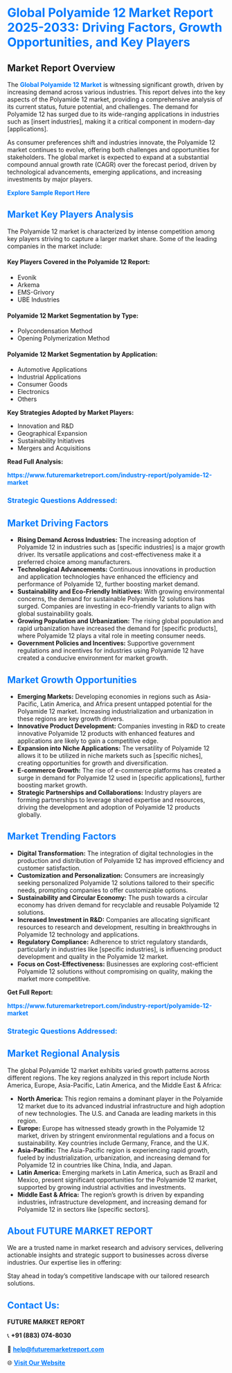 <h1 style="color: #007BFF;">Global Polyamide 12 Market Report 2025-2033: Driving Factors, Growth Opportunities, and Key Players</h1>

<section id="overview">
<h2>Market Report Overview</h2>
<p>The <a href="https://www.futuremarketreport.com/industry-report/polyamide-12-market" style="color: #007BFF; text-decoration: none;"><strong>Global Polyamide 12 Market</strong></a> is witnessing significant growth, driven by increasing demand across various industries. This report delves into the key aspects of the Polyamide 12 market, providing a comprehensive analysis of its current status, future potential, and challenges. The demand for Polyamide 12 has surged due to its wide-ranging applications in industries such as [insert industries], making it a critical component in modern-day [applications].</p>
<p>As consumer preferences shift and industries innovate, the Polyamide 12 market continues to evolve, offering both challenges and opportunities for stakeholders. The global market is expected to expand at a substantial compound annual growth rate (CAGR) over the forecast period, driven by technological advancements, emerging applications, and increasing investments by major players.</p>
</section>

<section id="overview">
<p><a href="https://www.futuremarketreport.com/request-sample/reportId=62052" style="color: #007BFF; text-decoration: none;"><strong>Explore Sample Report Here</strong></a></p>
</section>

<section id="key-players">
<h2 style="color: #007BFF;">Market Key Players Analysis</h2>
<p>The Polyamide 12 market is characterized by intense competition among key players striving to capture a larger market share. Some of the leading companies in the market include:</p>
<h4>Key Players Covered in the Polyamide 12 Report:</h4>
<ul><li>Evonik</li><li>Arkema</li><li>EMS-Grivory</li><li>UBE Industries</li></ul>
<h4>Polyamide 12 Market Segmentation by Type:</h4>
<ul><li>Polycondensation Method</li><li>Opening Polymerization Method</li></ul>

<h4>Polyamide 12 Market Segmentation by Application:</h4>
<ul><li>Automotive Applications</li><li>Industrial Applications</li><li>Consumer Goods</li><li>Electronics</li><li>Others</li></ul>
<p><strong>Key Strategies Adopted by Market Players:</strong></p>
<ul>
<li>Innovation and R&D</li>
<li>Geographical Expansion</li>
<li>Sustainability Initiatives</li>
<li>Mergers and Acquisitions</li>
</ul>
</section>

<section>
<p><strong>Read Full Analysis: </strong></p><a href="https://www.futuremarketreport.com/industry-report/polyamide-12-market" style="color: #007BFF; text-decoration: none;"><strong>https://www.futuremarketreport.com/industry-report/polyamide-12-market</strong></a>
<h3 style="color: #007BFF;">Strategic Questions Addressed:</h3>
</section>

<section id="driving-factors">
<h2 style="color: #007BFF;">Market Driving Factors</h2>
<ul>
<li><strong>Rising Demand Across Industries:</strong> The increasing adoption of Polyamide 12 in industries such as [specific industries] is a major growth driver. Its versatile applications and cost-effectiveness make it a preferred choice among manufacturers.</li>
<li><strong>Technological Advancements:</strong> Continuous innovations in production and application technologies have enhanced the efficiency and performance of Polyamide 12, further boosting market demand.</li>
<li><strong>Sustainability and Eco-Friendly Initiatives:</strong> With growing environmental concerns, the demand for sustainable Polyamide 12 solutions has surged. Companies are investing in eco-friendly variants to align with global sustainability goals.</li>
<li><strong>Growing Population and Urbanization:</strong> The rising global population and rapid urbanization have increased the demand for [specific products], where Polyamide 12 plays a vital role in meeting consumer needs.</li>
<li><strong>Government Policies and Incentives:</strong> Supportive government regulations and incentives for industries using Polyamide 12 have created a conducive environment for market growth.</li>
</ul>
</section>

<section id="growth-opportunities">
<h2 style="color: #007BFF;">Market Growth Opportunities</h2>
<ul>
<li><strong>Emerging Markets:</strong> Developing economies in regions such as Asia-Pacific, Latin America, and Africa present untapped potential for the Polyamide 12 market. Increasing industrialization and urbanization in these regions are key growth drivers.</li>
<li><strong>Innovative Product Development:</strong> Companies investing in R&D to create innovative Polyamide 12 products with enhanced features and applications are likely to gain a competitive edge.</li>
<li><strong>Expansion into Niche Applications:</strong> The versatility of Polyamide 12 allows it to be utilized in niche markets such as [specific niches], creating opportunities for growth and diversification.</li>
<li><strong>E-commerce Growth:</strong> The rise of e-commerce platforms has created a surge in demand for Polyamide 12 used in [specific applications], further boosting market growth.</li>
<li><strong>Strategic Partnerships and Collaborations:</strong> Industry players are forming partnerships to leverage shared expertise and resources, driving the development and adoption of Polyamide 12 products globally.</li>
</ul>
</section>

<section id="trending-factors">
<h2 style="color: #007BFF;">Market Trending Factors</h2>
<ul>
<li><strong>Digital Transformation:</strong> The integration of digital technologies in the production and distribution of Polyamide 12 has improved efficiency and customer satisfaction.</li>
<li><strong>Customization and Personalization:</strong> Consumers are increasingly seeking personalized Polyamide 12 solutions tailored to their specific needs, prompting companies to offer customizable options.</li>
<li><strong>Sustainability and Circular Economy:</strong> The push towards a circular economy has driven demand for recyclable and reusable Polyamide 12 solutions.</li>
<li><strong>Increased Investment in R&D:</strong> Companies are allocating significant resources to research and development, resulting in breakthroughs in Polyamide 12 technology and applications.</li>
<li><strong>Regulatory Compliance:</strong> Adherence to strict regulatory standards, particularly in industries like [specific industries], is influencing product development and quality in the Polyamide 12 market.</li>
<li><strong>Focus on Cost-Effectiveness:</strong> Businesses are exploring cost-efficient Polyamide 12 solutions without compromising on quality, making the market more competitive.</li>
</ul>
</section>

<section>
<p><strong>Get Full Report: </strong></p><a href="https://www.futuremarketreport.com/industry-report/polyamide-12-market" style="color: #007BFF; text-decoration: none;"><strong>https://www.futuremarketreport.com/industry-report/polyamide-12-market</strong></a>
<h3 style="color: #007BFF;">Strategic Questions Addressed:</h3>
</section>


<section id="regional-analysis">
<h2 style="color: #007BFF;">Market Regional Analysis</h2>
<p>The global Polyamide 12 market exhibits varied growth patterns across different regions. The key regions analyzed in this report include North America, Europe, Asia-Pacific, Latin America, and the Middle East & Africa:</p>
<ul>
<li><strong>North America:</strong> This region remains a dominant player in the Polyamide 12 market due to its advanced industrial infrastructure and high adoption of new technologies. The U.S. and Canada are leading markets in this region.</li>
<li><strong>Europe:</strong> Europe has witnessed steady growth in the Polyamide 12 market, driven by stringent environmental regulations and a focus on sustainability. Key countries include Germany, France, and the U.K.</li>
<li><strong>Asia-Pacific:</strong> The Asia-Pacific region is experiencing rapid growth, fueled by industrialization, urbanization, and increasing demand for Polyamide 12 in countries like China, India, and Japan.</li>
<li><strong>Latin America:</strong> Emerging markets in Latin America, such as Brazil and Mexico, present significant opportunities for the Polyamide 12 market, supported by growing industrial activities and investments.</li>
<li><strong>Middle East & Africa:</strong> The region’s growth is driven by expanding industries, infrastructure development, and increasing demand for Polyamide 12 in sectors like [specific sectors].</li>
</ul>
</section>

<footer>
<h2 style="color: #007BFF;">About FUTURE MARKET REPORT</h2>
<p>We are a trusted name in market research and advisory services, delivering actionable insights and strategic support to businesses across diverse industries. Our expertise lies in offering:</p>

<p>Stay ahead in today’s competitive landscape with our tailored research solutions.</p>

<h2 style="color: #007BFF;">Contact Us:</h2>
<p><strong>FUTURE MARKET REPORT</strong></p>
<p>📞 <strong>+91 (883) 074-8030</strong></p>
<p>📧 <strong><a href="mailto:help@futuremarketreport.com" style="color: #007BFF;">help@futuremarketreport.com</a></strong></p>
<p>🌐 <strong><a href="https://www.futuremarketreport.com/" style="color: #007BFF;">Visit Our Website</a></strong></p>
</footer>